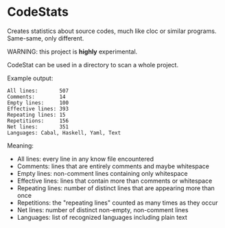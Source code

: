 # CodeStats

Creates statistics about source codes, much like cloc or similar 
programs. Same-same, only different.

WARNING: this project is **highly** experimental.

CodeStat can be used in a directory to scan a whole project.

Example output:

```$ codestats 
All lines:       507
Comments:        14
Empty lines:     100
Effective lines: 393
Repeating lines: 15
Repetitions:     156
Net lines:       351
Languages: Cabal, Haskell, Yaml, Text
```

Meaning:

* All lines: every line in any know file encountered
* Comments: lines that are entirely comments and maybe whitespace
* Empty lines: non-comment lines containing only whitespace
* Effective lines: lines that contain more than comments or whitespace
* Repeating lines: number of distinct lines that are appearing more than once
* Repetitions: the "repeating lines" counted as many times as they occur
* Net lines: number of distinct non-empty, non-comment lines
* Languages: list of recognized languages including plain text
